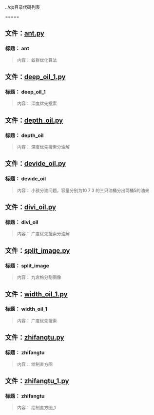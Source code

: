 ../qq目录代码列表
=====

## 文件：[ant.py](ant.py)### 标题：         ant
> 内容：       蚁群优化算法

## 文件：[deep_oil_1.py](deep_oil_1.py)### 标题：         deep_oil_1
> 内容：       深度优先搜索

## 文件：[depth_oil.py](depth_oil.py)### 标题：         depth_oil
> 内容：       深度优先搜索分油解

## 文件：[devide_oil.py](devide_oil.py)### 标题：         devide_oil
> 内容：       小孩分油问题，容量分别为10 7 3 的三只油桶分出两桶5的油来

## 文件：[divi_oil.py](divi_oil.py)### 标题：         divi_oil
> 内容：       广度优先搜索分油解

## 文件：[split_image.py](split_image.py)### 标题：         split_image
> 内容：       九宫格分割图像

## 文件：[width_oil_1.py](width_oil_1.py)### 标题：         width_oil_1
> 内容：       广度优先搜索

## 文件：[zhifangtu.py](zhifangtu.py)### 标题：         zhifangtu
> 内容：       绘制直方图

## 文件：[zhifangtu_1.py](zhifangtu_1.py)### 标题：         zhifangtu
> 内容：       绘制直方图_1

